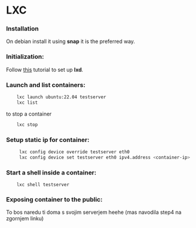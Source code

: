 # LXC

### Installation
On debian install it using __snap__ it is the preferred way.

### Initialization:
Follow [this](https://www.digitalocean.com/community/tutorials/how-to-install-and-configure-lxd-on-ubuntu-20-04) tutorial to set up **lxd**.


### Launch and list containers:

```bash
	lxc launch ubuntu:22.04 testserver
	lxc list
```
to stop a container
```bash
	lxc stop
```

### Setup static ip for container:

```bash
	 lxc config device override testserver eth0
	 lxc config device set testserver eth0 ipv4.address <container-ip> 
```

### Start a shell inside a container:
```
	lxc shell testserver
```


### Exposing container to the public:
To bos naredu ti doma s svojim serverjem heehe (mas navodila step4 na zgornjem linku)


